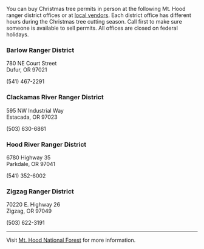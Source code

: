You can buy Christmas tree permits in person at the following Mt. Hood ranger district offices 
or at [local vendors](https://www.fs.usda.gov/Internet/FSE_DOCUMENTS/fseprd566027.pdf). Each district office has different hours during the Christmas tree cutting season. Call first to make sure someone is available to sell permits. All offices are closed on federal holidays.

### Barlow Ranger District
780 NE Court Street  
Dufur, OR 97021

(541) 467-2291

### Clackamas River Ranger District
595 NW Industrial Way   
Estacada, OR 97023

(503) 630-6861

### Hood River Ranger District
6780 Highway 35   
Parkdale, OR 97041

(541) 352-6002

### Zigzag Ranger District
70220 E. Highway 26   
Zigzag, OR 97049

(503) 622-3191

* * *

Visit [Mt. Hood National Forest](https://www.fs.usda.gov/main/mthood) for more information.
